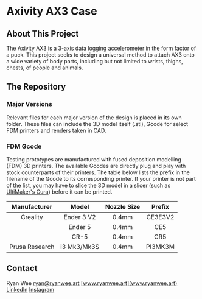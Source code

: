 # Axivity AX3 Case

## About This Project
The Axivity AX3 is a 3-axis data logging accelerometer in the form factor of a puck. This project seeks to design a universal method to attach AX3 onto a wide variety of body parts, including but not limited to wrists, thighs, chests, of people and animals.

## The Repository
### Major Versions
Relevant files for each major version of the design is placed in its own folder. These files can include the 3D model itself (.stl), Gcode for select FDM printers and renders taken in CAD.

### FDM Gcode
Testing prototypes are manufactured with fused deposition modelling (FDM) 3D printers. The available Gcodes are directly plug and play with stock counterparts of their printers. The table below lists the prefix in the filename of the Gcode to its corresponding printer. If your printer is not part of the list, you may have to slice the 3D model in a slicer (such as [UltiMaker's Cura](https://ultimaker.com/software/ultimaker-cura/)) before it can be printed.

| Manufacturer   | Model       | Nozzle Size | Prefix  |
|:--------------:|:-----------:|:-----------:|:-------:|
| Creality       | Ender 3 V2  | 0.4mm       | CE3E3V2 |
|                | Ender 5     | 0.4mm       | CE5     |
|                | CR-5        | 0.4mm       | CR5     |
| Prusa Research | i3 Mk3/Mk3S | 0.4mm       | PI3MK3M |
## Contact
Ryan Wee
[ryan@ryanwee.art](mailto:ryan@ryanwee.art)
[www.ryanwee.art](www.ryanwee.art)
[LinkedIn](https://www.linkedin.com/in/ryan-wee-/)
[Instagram](https://www.instagram.com/_ryanwee/)
